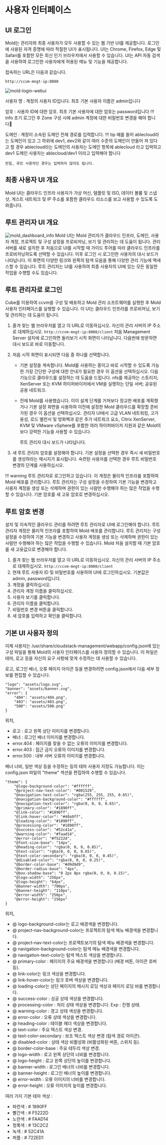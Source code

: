 # 사용자 인터페이스

## UI 로그인
Mold는 관리자와 최종 사용자가 모두 사용할 수 있는 웹 기반 UI를 제공합니다. 로그인에 사용된 자격 증명에 따라 적절한 UI가 표시됩니다. UI는 Chrome, Firefox, Edge 및 Safari를 포함한 모든 최신 인기 브라우저에서 사용할 수 있습니다. UI는 API 자동 검색을 사용하여 로그인한 사용자에게 허용된 메뉴 및 기능을 제공합니다.

접속하는 URL은 다음과 같습니다.

 `http://ccvm-mngt-ip:8080`

![mold-login-webui](../../assets/images/mold_login_webUI.png)

사용자 명 : 계정의 사용자 ID입니다. 최초 기본 사용자 이름은 admin입니다

암호 : 사용자 ID에 대한 암호. 최초 기본 사용자에 대한 암호는 password입니다
!!! info
    초기 로그인 후 Zone 구성 시에 admin 계정에 대한 비밀번호 변경을 해야 합니다

도메인 : 계정이 소속된 도메인 전체 경로를 입력합니다. 
!!! tip
    예를 들어 ablecloud라는 도메인이 있고 그 하위에 dev1, dev2와 같이 여러 수준의 도메인이 만들어 져 있다고 할 경우 ablecloud라는 도메인의 사용자는 도메인 항목에 ablecloud 라고 입력하고 dev1 도메인 사용자는 ablecloud/dev1 이라고 입력해야 합니다
    
    만일, 루트 사용자인 경우는 입력하지 않아도 됩니다.

## 최종 사용자 UI 개요
Mold UI는 클라우드 인프라 사용자가 가상 머신, 템플릿 및 ISO, 데이터 볼륨 및 스냅 샷, 게스트 네트워크 및 IP 주소를 포함한 클라우드 리소스를 보고 사용할 수 있도록 도와줍니다. 

## 루트 관리자 UI 개요
![mold_dashboard_info](../../assets/images/mold_dashboard_info.png)
Mold UI는 Mold 관리자가 클라우드 인프라, 도메인, 사용자 계정, 프로젝트 및 구성 설정을 프로비저닝, 보기 및 관리하는 데 도움이 됩니다. 관리 서버를 새로 설치한 후 처음으로 UI를 시작할 때 가이드 투어를 따라 클라우드 인프라를 프로비저닝하도록 선택할 수 있습니다. 이후 로그인 시 로그인한 사용자의 대시 보드가 나타납니다. 이 화면의 다양한 링크와 왼쪽의 탐색 모음을 통해 다양한 관리 기능에 액세스할 수 있습니다. 루트 관리자는 UI를 사용하여 최종 사용자의 UI에 있는 모든 동일한 작업을 수행할 수도 있습니다.

## 루트 관리자로 로그인
Cube를 이용하여 ccvm을 구성 및 배포하고 Mold 관리 소프트웨어를 실행한 후 Mold 사용자 인터페이스를 실행할 수 있습니다. 이 UI는 클라우드 인프라를 프로비저닝, 보기 및 관리하는 데 도움이 됩니다.

1. 즐겨 찾는 웹 브라우저를 열고 이 URL로 이동하십시오. 자신의 관리 서버의 IP 주소로 대체하십시오.
 `http://ccvm-mngt-ip:8080/client`
 처음 Management Server 설치에 로그인하면 둘러보기 시작 화면이 나타납니다. 다음번에 방문하면 대시 보드로 바로 이동합니다.
2. 처음 시작 화면이 표시되면 다음 중 하나를 선택합니다.
    * 기본 설정을 계속합니다. Mold를 사용하는 중이고 바로 시작할 수 있도록 가능한 가장 간단한 구성에 대한 안내가 필요한 경우 이 옵션을 선택하십시오. 다음 기능으로 클라우드를 설정하는 데 도움을 드립니다. nfs를 제공하는 스토리지; XenServer 또는 KVM 하이퍼바이저에서 VM을 실행하는 단일 서버; 공유된 공용 네트워크.

    * 전에 Mold를 사용했습니다. 이미 설계 단계를 거쳐보다 정교한 배포를 계획했거나 기본 설정 화면을 사용하여 이전에 설정한 Mold 클라우드를 확장할 준비가된 경우 이 옵션을 선택하십시오. 관리자 UI에서 고급 VLAN 네트워킹, 고가용성, 로드 밸런서 및 방화벽과 같은 추가 네트워크 요소, Citrix XenServer, KVM 및 VMware vSphere를 포함한 여러 하이퍼바이저 지원과 같은 Mold의 보다 강력한 기능을 사용할 수 있습니다. 
    
        루트 관리자 대시 보드가 나타납니다.


3. 새 루트 관리자 암호를 설정해야 합니다. 기본 설정을 선택한 경우 즉시 새 비밀번호를 생성하라는 메시지가 표시됩니다. 숙련된 사용자를 선택한 경우 루트 비밀번호 변경의 단계를 사용하십시오.

!!! warning
    루트 관리자로 로그인하고 있습니다. 이 계정은 물리적 인프라를 포함하여 Mold 배포를 관리합니다. 루트 관리자는 구성 설정을 수정하여 기본 기능을 변경하고 사용자 계정을 생성 또는 삭제하며 권한이 있는 사람만 수행해야 하는 많은 작업을 수행할 수 있습니다. 기본 암호를 새 고유 암호로 변경하십시오.

## 루트 암호 변경
설치 및 지속적인 클라우드 관리를 하려면 루트 관리자로 UI에 로그인해야 합니다. 루트 관리자 계정은 물리적 인프라를 포함하여 Mold 배포를 관리합니다. 루트 관리자는 구성 설정을 수정하여 기본 기능을 변경하고 사용자 계정을 생성 또는 삭제하며 권한이 있는 사람만 수행해야 하는 많은 작업을 수행할 수 있습니다. Mold 처음 설치할 때 기본 암호를 새 고윳값으로 변경해야 합니다.

1. 즐겨 찾는 웹 브라우저를 열고 이 URL로 이동하십시오. 자신의 관리 서버의 IP 주소로 대체하십시오.
 `http://ccvm-mngt-ip:8080/client`
2. 현재 루트 사용자 ID 및 비밀번호를 사용하여 UI에 로그인하십시오. 기본값은 admin, password입니다.
3. 계정을 클릭하십시오.
4. 관리자 계정 이름을 클릭하십시오.
5. 사용자 보기를 클릭합니다.
6. 관리자 이름을 클릭합니다.
7. 비밀번호 변경 버튼을 클릭합니다.
8. 새 암호를 입력하고 확인을 클릭합니다.

## 기본 UI 사용자 정의
이제 사용자는 /usr/share/cloudstack-management/webapp/config.json에 있는 구성 파일을 통해 Mold의 사용자 인터페이스를 사용자 정의할 수 있습니다. 이 파일은 테마, 로고 등을 자신의 요구 사항에 맞게 수정하는 데 사용할 수 있습니다.

로고, 로그인 배너, 오류 페이지 아이콘 등을 변경하려면 config.json에서 다음 세부 정보를 편집할 수 있습니다.

```
"logo": "assets/logo.svg",
"banner": "assets/banner.svg",
"error": {
    "404": "assets/404.png",
    "403": "assets/403.png",
    "500": "assets/500.png"
}
```

위치,

* 로고 : 로고 왼쪽 상단 이미지를 변경합니다.
* 배너 : 로그인 배너 이미지를 변경합니다.
* error.404 : 페이지를 찾을 수 없는 오류의 이미지를 변경합니다.
* error.403 : 접근 금지 오류의 이미지를 변경합니다.
* error.500 : 내부 서버 오류의 이미지를 변경합니다.

배너 너비, 일반 색상 등을 수정하는 등의 테마 사용자 지정도 가능합니다. 이는 config.json 파일의 "theme" 섹션을 편집하여 수행할 수 있습니다.

```
"theme": {
    "@logo-background-color": "#ffffff",
    "@project-nav-text-color": "#001529",
    "@navigation-text-color": "rgba(255, 255, 255, 0.65)",
    "@navigation-background-color": "#ffffff",
    "@navigation-text-color": "rgba(0, 0, 0, 0.65)",
    "@primary-color": "#1890ff",
    "@link-color": "#1890ff",
    "@link-hover-color": "#40a9ff",
    "@loading-color": "#1890ff",
    "@processing-color": "#1890ff",
    "@success-color": "#52c41a",
    "@warning-color": "#faad14",
    "@error-color": "#f5222d",
    "@font-size-base": "14px",
    "@heading-color": "rgba(0, 0, 0, 0.85)",
    "@text-color": "rgba(0, 0, 0, 0.65)",
    "@text-color-secondary": "rgba(0, 0, 0, 0.45)",
    "@disabled-color": "rgba(0, 0, 0, 0.25)",
    "@border-color-base": "#d9d9d9",
    "@border-radius-base": "4px",
    "@box-shadow-base": "0 2px 8px rgba(0, 0, 0, 0.15)",
    "@logo-width": "256px",
    "@logo-height": "64px",
    "@banner-width": "700px",
    "@banner-height": "110px",
    "@error-width": "256px",
    "@error-height": "256px"
}
```

위치,

* @ logo-background-color는 로고 배경색을 변경합니다.
* @ project-nav-background-color는 프로젝트의 탐색 메뉴 배경색을 변경합니다.
* @ project-nav-text-color는 프로젝트보기의 탐색 메뉴 배경색을 변경합니다.
* @ navigation-background-color는 탐색 메뉴 배경색을 변경합니다.
* @ navigation-text-color는 탐색 텍스트 색상을 변경합니다.
* @ primary-color : 페이지의 주요 배경색을 변경합니다 (배경 버튼, 아이콘 호버 등).
* @ link-color는 링크 색상을 변경합니다.
* @ link-hover-color는 링크 호버 색상을 변경합니다.
* @ loading-color는 상단 페이지의 메시지 로딩 색상과 페이지 로딩 바를 변경합니다.
* @ success-color : 성공 상태 색상을 변경합니다.
* @ processing-color : 처리 상태 색상을 변경합니다. Exp : 진행 상태.
* @ warning-color : 경고 상태 색상을 변경합니다.
* @ error-color : 오류 상태 색상을 변경합니다.
* @ heading-color : 테이블 헤더 색상을 변경합니다.
* @ text-color : 주요 텍스트 색상 변경.
* @ text-color-secondary : 보조 텍스트 색상 변경 (탐색 경로 아이콘).
* @ disabled-color : 상태 색상 비활성화 (비활성화된 버튼, 스위치 등).
* @ border-color-base : 주요 테두리 색상 변경.
* @ logo-width : 로고 왼쪽 상단의 너비를 변경합니다.
* @ logo-height : 로고 왼쪽 상단의 높이를 변경합니다.
* @ banner-width : 로그인 배너의 너비를 변경합니다.
* @ banner-height : 로그인 배너의 높이를 변경합니다.
* @ error-width : 오류 이미지의 너비를 변경합니다.
* @ error-height : 오류 이미지의 높이를 변경합니다.

여러 가지 기본 테마 색상 :

* 파란색 : # 1890FF
* 빨간색 : # F5222D
* 노란색 : # FAAD14
* 청록색 : # 13C2C2
* 녹색 : # 52C41A
* 퍼플 : # 722ED1